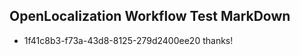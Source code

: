 ## OpenLocalization Workflow Test MarkDown
* 1f41c8b3-f73a-43d8-8125-279d2400ee20 thanks!

<!--HONumber=Jul16_HO3-->


